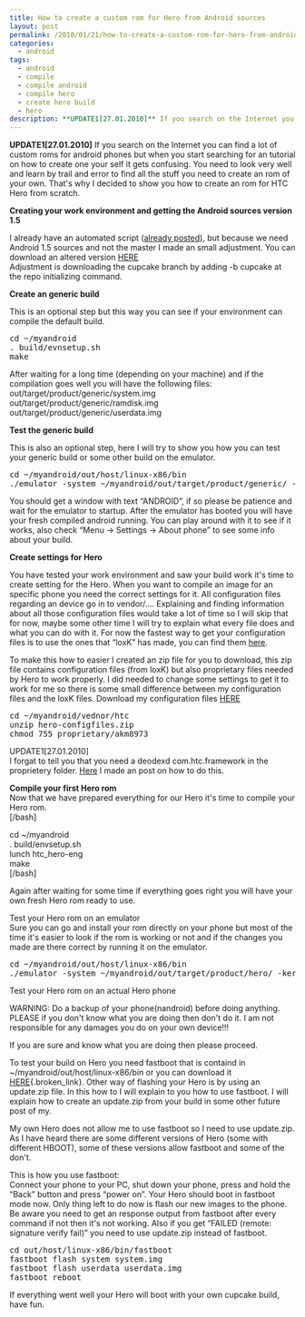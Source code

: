```yaml
---
title: How to create a custom rom for Hero from Android sources
layout: post
permalink: /2010/01/21/how-to-create-a-custom-rom-for-hero-from-android-sources/
categories:
  - android
tags:
  - android
  - compile
  - compile android
  - compile hero
  - create hero build
  - hero
description: **UPDATE1[27.01.2010]** If you search on the Internet you can find a lot of custom roms for android phones but when you start searching for an tutorial on how to create one your self it gets confusing. You need to look very well and learn by trail and error to find all the stuff you need to create an rom of your own. That's why I decided to show you how to create an rom for HTC Hero from scratch. 
---
```

**UPDATE1[27.01.2010]** If you search on the Internet you can find a lot of custom roms for android phones but when you start searching for an tutorial on how to create one your self it gets confusing. You need to look very well and learn by trail and error to find all the stuff you need to create an rom of your own. That's why I decided to show you how to create an rom for HTC Hero from scratch. 

**Creating your work environment and getting the Android sources version 1.5**

I already have an automated script ([already posted][1]), but because we need Android 1.5 sources and not the master I made an small adjustment. You can download an altered version [HERE][2]  
Adjustment is downloading the cupcake branch by adding -b cupcake at the repo initializing command.

**Create an generic build**

This is an optional step but this way you can see if your environment can compile the default build.

<pre class="brush: bash; title: ; notranslate" title="">cd ~/myandroid
. build/evnsetup.sh
make
</pre>

After waiting for a long time (depending on your machine) and if the compilation goes well you will have the following files:  
out/target/product/generic/system.img  
out/target/product/generic/ramdisk.img  
out/target/product/generic/userdata.img

**Test the generic build**

This is also an optional step, here I will try to show you how you can test your generic build or some other build on the emulator.

<pre class="brush: bash; title: ; notranslate" title="">cd ~/myandroid/out/host/linux-x86/bin
./emulator -system ~/myandroid/out/target/product/generic/ -kernel ~/myandroid/prebuilt/android-arm/kernel/kernel-qemu -data ~/myandroid/out/target/product/generic/userdata.img
</pre>

You should get a window with text “ANDROID”, if so please be patience and wait for the emulator to startup. After the emulator has booted you will have your fresh compiled android running. You can play around with it to see if it works, also check “Menu → Settings → About phone” to see some info about your build.

**Create settings for Hero**

You have tested your work environment and saw your build work it's time to create setting for the Hero. When you want to compile an image for an specific phone you need the correct settings for it. All configuration files regarding an device go in to vendor/&#8230;. Explaining and finding information about all those configuration files would take a lot of time so I will skip that for now, maybe some other time I will try to explain what every file does and what you can do with it. For now the fastest way to get your configuration files is to use the ones that “loxK” has made, you can find them [here][3].

To make this how to easier I created an zip file for you to download, this zip file contains configuration files (from loxK) but also proprietary files needed by Hero to work properly. I did needed to change some settings to get it to work for me so there is some small difference between my configuration files and the loxK files. Download my configuration files [HERE][4]

<pre class="brush: bash; title: ; notranslate" title="">cd ~/myandroid/vednor/htc
unzip hero-configfiles.zip
chmod 755 proprietary/akm8973
</pre>

UPDATE1[27.01.2010]  
I forgat to tell you that you need a deodexd com.htc.framework in the proprietery folder. [Here][5] I made an post on how to do this.

**Compile your first Hero rom**  
Now that we have prepared everything for our Hero it's time to compile your Hero rom.  
[/bash]

cd ~/myandroid  
. build/envsetup.sh  
lunch htc_hero-eng  
make  
[/bash]

Again after waiting for some time if everything goes right you will have your own fresh Hero rom ready to use.

Test your Hero rom on an emulator  
Sure you can go and install your rom directly on your phone but most of the time it's easier to look if the rom is working or not and if the changes you made are there correct by running it on the emulator.

<pre class="brush: bash; title: ; notranslate" title="">cd ~/myandroid/out/host/linux-x86/bin
./emulator -system ~/myandroid/out/target/product/hero/ -kernel ~/myandroid/prebuilt/android-arm/kernel/kernel-qemu -data ~/myandroid/out/target/product/hero/userdata.img
</pre>

Test your Hero rom on an actual Hero phone

WARNING: Do a backup of your phone(nandroid) before doing anything. PLEASE if you don't know what you are doing then don't do it. I am not responsible for any damages you do on your own device!!!

If you are sure and know what you are doing then please proceed.

To test your build on Hero you need fastboot that is containd in ~/myandroid/out/host/linux-x86/bin or you can download it [HERE][6]{.broken_link}. Other way of flashing your Hero is by using an update.zip file. In this how to I will explain to you how to use fastboot. I will explain how to create an update.zip from your build in some other future post of my.

My own Hero does not allow me to use fastboot so I need to use update.zip. As I have heard there are some different versions of Hero (some with different HBOOT), some of these versions allow fastboot and some of the don't.

This is how you use fastboot:  
Connect your phone to your PC, shut down your phone, press and hold the “Back” button and press “power on”. Your Hero should boot in fastboot mode now. Only thing left to do now is flash our new images to the phone. Be aware you need to get an response output from fastboot after every command if not then it's not working. Also if you get “FAILED (remote: signature verify fail)” you need to use update.zip instead of fastboot.

<pre class="brush: bash; title: ; notranslate" title="">cd out/host/linux-x86/bin/fastboot
fastboot flash system system.img
fastboot flash userdata userdata.img
fastboot reboot
</pre>

If everything went well your Hero will boot with your own cupcake build, have fun.

 [1]: http://blog.coralic.nl/2009/10/25/creating-workspace-for-the-android-source/
 [2]: http://files.coralic.nl/createAndroidRepo.sh
 [3]: http://github.com/loxK/cupcake_platform_vendor_htc_hero
 [4]: http://files.coralic.nl/hero-configfiles.zip
 [5]: http://blog.coralic.nl/2010/01/27/deodexing-com-htc-framework
 [6]: http://android-dls.com/files/linux/fastboot